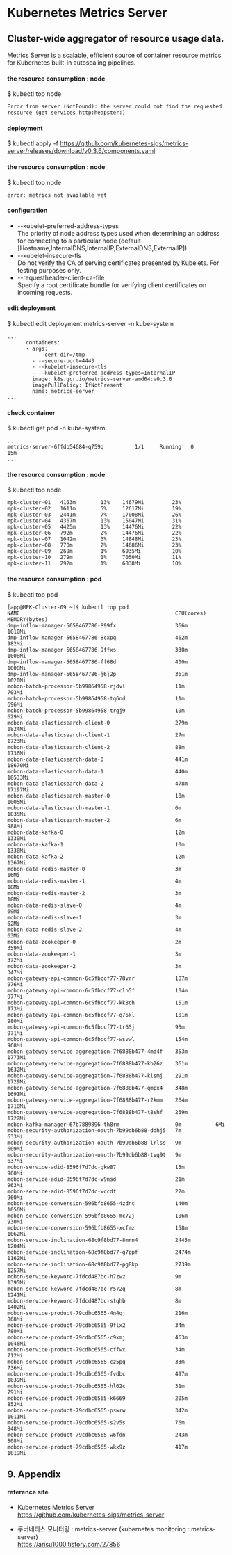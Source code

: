 # Kubernetes Metrics Server

## Cluster-wide aggregator of resource usage data.
Metrics Server is a scalable, efficient source of container resource metrics for Kubernetes built-in autoscaling pipelines.


#### the resource consumption : node
$ kubectl top node
```
Error from server (NotFound): the server could not find the requested resource (get services http:heapster:)
```

#### deployment
$ kubectl apply -f https://github.com/kubernetes-sigs/metrics-server/releases/download/v0.3.6/components.yaml  

#### the resource consumption : node
$ kubectl top node  
```
error: metrics not available yet
```

#### configuration
- --kubelet-preferred-address-types  
The priority of node address types used when determining an address for connecting to a particular node (default [Hostname,InternalDNS,InternalIP,ExternalDNS,ExternalIP])  
- --kubelet-insecure-tls  
Do not verify the CA of serving certificates presented by Kubelets. For testing purposes only.  
- --requestheader-client-ca-file  
Specify a root certificate bundle for verifying client certificates on incoming requests.  

#### edit deployment
$ kubectl edit deployment metrics-server -n kube-system
```
...
      containers:
      - args:
        - --cert-dir=/tmp
        - --secure-port=4443
        - --kubelet-insecure-tls
        - --kubelet-preferred-address-types=InternalIP
        image: k8s.gcr.io/metrics-server-amd64:v0.3.6
        imagePullPolicy: IfNotPresent
        name: metrics-server
...
```

#### check container
$ kubectl get pod -n kube-system
```
...
metrics-server-6ffdb54684-q759q          1/1     Running   0          15m
...
```

#### the resource consumption : node
$ kubectl top node  
```
mpk-cluster-01   4163m        13%    14679Mi         23%       
mpk-cluster-02   1611m        5%     12617Mi         19%       
mpk-cluster-03   2441m        7%     17008Mi         26%       
mpk-cluster-04   4367m        13%    15047Mi         31%       
mpk-cluster-05   4425m        13%    14476Mi         22%       
mpk-cluster-06   792m         2%     14476Mi         22%       
mpk-cluster-07   1042m        3%     14848Mi         23%       
mpk-cluster-08   770m         2%     14686Mi         23%       
mpk-cluster-09   269m         1%     6935Mi          10%       
mpk-cluster-10   279m         1%     7050Mi          11%       
mpk-cluster-11   292m         1%     6838Mi          10%       
```

#### the resource consumption : pod
$ kubectl top pod
```
[app@MPK-Cluster-09 ~]$ kubectl top pod
NAME                                                  CPU(cores)   MEMORY(bytes)   
dmp-inflow-manager-5658467786-899fx                   366m         1010Mi          
dmp-inflow-manager-5658467786-8cxpq                   462m         982Mi           
dmp-inflow-manager-5658467786-9ffxs                   338m         1008Mi          
dmp-inflow-manager-5658467786-ff68d                   400m         1008Mi          
dmp-inflow-manager-5658467786-j6j2p                   361m         1020Mi          
mobon-batch-processor-5b99864958-rjdvl                11m          703Mi           
mobon-batch-processor-5b99864958-tq6nd                11m          696Mi           
mobon-batch-processor-5b99864958-trgj9                10m          629Mi           
mobon-data-elasticsearch-client-0                     279m         1824Mi          
mobon-data-elasticsearch-client-1                     27m          1723Mi          
mobon-data-elasticsearch-client-2                     88m          1736Mi          
mobon-data-elasticsearch-data-0                       441m         18670Mi         
mobon-data-elasticsearch-data-1                       440m         18533Mi         
mobon-data-elasticsearch-data-2                       478m         17197Mi         
mobon-data-elasticsearch-master-0                     10m          1005Mi          
mobon-data-elasticsearch-master-1                     6m           1035Mi          
mobon-data-elasticsearch-master-2                     6m           988Mi           
mobon-data-kafka-0                                    12m          1330Mi          
mobon-data-kafka-1                                    10m          1338Mi          
mobon-data-kafka-2                                    12m          1367Mi          
mobon-data-redis-master-0                             3m           16Mi            
mobon-data-redis-master-1                             4m           18Mi            
mobon-data-redis-master-2                             3m           18Mi            
mobon-data-redis-slave-0                              4m           69Mi            
mobon-data-redis-slave-1                              3m           62Mi            
mobon-data-redis-slave-2                              4m           63Mi            
mobon-data-zookeeper-0                                2m           359Mi           
mobon-data-zookeeper-1                                3m           372Mi           
mobon-data-zookeeper-2                                3m           347Mi           
mobon-gateway-api-common-6c5fbccf77-78vrr             107m         976Mi           
mobon-gateway-api-common-6c5fbccf77-cln5f             104m         977Mi           
mobon-gateway-api-common-6c5fbccf77-kk8ch             151m         973Mi           
mobon-gateway-api-common-6c5fbccf77-q76kl             101m         980Mi           
mobon-gateway-api-common-6c5fbccf77-tr65j             95m          971Mi           
mobon-gateway-api-common-6c5fbccf77-wsvwl             154m         968Mi           
mobon-gateway-service-aggregation-7f6888b477-4md4f    353m         1773Mi          
mobon-gateway-service-aggregation-7f6888b477-kb26z    361m         1632Mi          
mobon-gateway-service-aggregation-7f6888b477-klsmj    291m         1729Mi          
mobon-gateway-service-aggregation-7f6888b477-qmpx4    348m         1691Mi          
mobon-gateway-service-aggregation-7f6888b477-r2kmm    264m         1710Mi          
mobon-gateway-service-aggregation-7f6888b477-t8shf    259m         1722Mi          
mobon-kafka-manager-67b7889896-th8rm                  0m           6Mi             
mobon-security-authorization-oauth-7b99db6b88-ddhj5   7m           633Mi           
mobon-security-authorization-oauth-7b99db6b88-lrlss   9m           609Mi           
mobon-security-authorization-oauth-7b99db6b88-tvq9t   9m           637Mi           
mobon-service-adid-8596f7d7dc-gkw87                   15m          960Mi           
mobon-service-adid-8596f7d7dc-v9nsd                   21m          963Mi           
mobon-service-adid-8596f7d7dc-wccdf                   22m          960Mi           
mobon-service-conversion-596bfb8655-4zdnc             140m         1056Mi          
mobon-service-conversion-596bfb8655-mc72j             106m         930Mi           
mobon-service-conversion-596bfb8655-xcfmz             158m         1062Mi          
mobon-service-inclination-68c9f8bd77-8mrn4            2445m        1204Mi          
mobon-service-inclination-68c9f8bd77-g7ppf            2474m        1162Mi          
mobon-service-inclination-68c9f8bd77-pg8kp            2739m        1257Mi          
mobon-service-keyword-7fdcd487bc-h7zwz                9m           1395Mi          
mobon-service-keyword-7fdcd487bc-r572q                8m           1241Mi          
mobon-service-keyword-7fdcd487bc-stqhb                8m           1402Mi          
mobon-service-product-79cdbc6565-4n4qj                216m         868Mi           
mobon-service-product-79cdbc6565-9flx2                34m          780Mi           
mobon-service-product-79cdbc6565-c9xmj                463m         1046Mi          
mobon-service-product-79cdbc6565-cffwx                34m          712Mi           
mobon-service-product-79cdbc6565-cz5pq                33m          736Mi           
mobon-service-product-79cdbc6565-fvdbc                497m         1039Mi          
mobon-service-product-79cdbc6565-hl62c                31m          791Mi           
mobon-service-product-79cdbc6565-k6669                205m         852Mi           
mobon-service-product-79cdbc6565-pswrw                342m         1011Mi          
mobon-service-product-79cdbc6565-s2v5s                76m          848Mi           
mobon-service-product-79cdbc6565-w6fdn                243m         808Mi           
mobon-service-product-79cdbc6565-wkx9z                417m         1019Mi          
```

## 9. Appendix

#### reference site

* Kubernetes Metrics Server  
https://github.com/kubernetes-sigs/metrics-server  

+ 쿠버네티스 모니터링 : metrics-server (kubernetes monitoring : metrics-server)  
https://arisu1000.tistory.com/27856  
